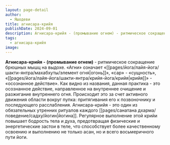 ```yaml
---
layout: page-detail
author:
  - Яшодеви
title: агнисара-крийя
publishDate: 2024-09-01
description: Агнисара-крийя - (промывание огнем) - ритмическое сокращение брюшных мышц на выдохе. «Агни» означает «огонь», «сар» - «сущность», «крийя» - «осознанное действие».
tags:
  - агнисара-крийя
image:
---
```

**Агнисара-крийя - (промывание огнем)** - ритмическое сокращение брюшных мышц на выдохе. «Агни» означает «[[pages/йога/лайя-йога/шакти-янтра/махабхуты/элемент огня|огонь]]», «сар» - «сущность», «[[pages/йога/лайя-йога/шакти-янтра/крийя-йога/крийя|крийя]]» - «осознанное действие». Как видно из названия, данная практика - это осознанное действие, направленное на внутреннее очищение и разжигание внутреннего огня. Происходит это за счет активного движения области вокруг пупка: притягивания его к позвоночнику и последующего расслабления. Агнисара-крийя - это один из обязательных утренних ритуалов каждого [[pages/санатана дхарма/поведение/садху/йогин|йогина]]. Регулярное выполнение этой крийи повышает бодрость тела и духа, предотвращая физические и энергетические застои в теле, что способствует более качественному освоению и выполнению не только асан, но и всего восьмеричного пути йоги.

